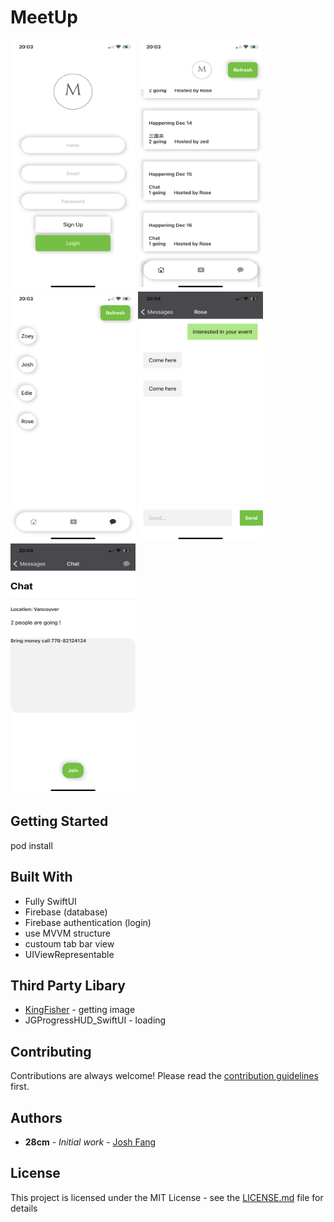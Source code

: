 # MeetUp
<p float = "center">
<img src="/readmeImage/1.PNG" width="200" height="400">
<img src="/readmeImage/2.PNG" width="200" height="400">
<img src="/readmeImage/3.PNG" width="200" height="400">
<img src="/readmeImage/4.PNG" width="200" height="400">
<img src="/readmeImage/5.PNG" width="200" height="400">
</p>



## Getting Started
pod install

## Built With
* Fully SwiftUI
* Firebase (database)
* Firebase authentication (login)
* use MVVM structure 
* custoum tab bar view
* UIViewRepresentable


## Third Party Libary
* [KingFisher]() - getting image
* JGProgressHUD_SwiftUI - loading
## Contributing

Contributions are always welcome!
Please read the [contribution guidelines](contributing.md) first.

## Authors

* **28cm** - *Initial work* - [Josh Fang](www.joshuafang.com)

## License

This project is licensed under the MIT License - see the [LICENSE.md]() file for details


